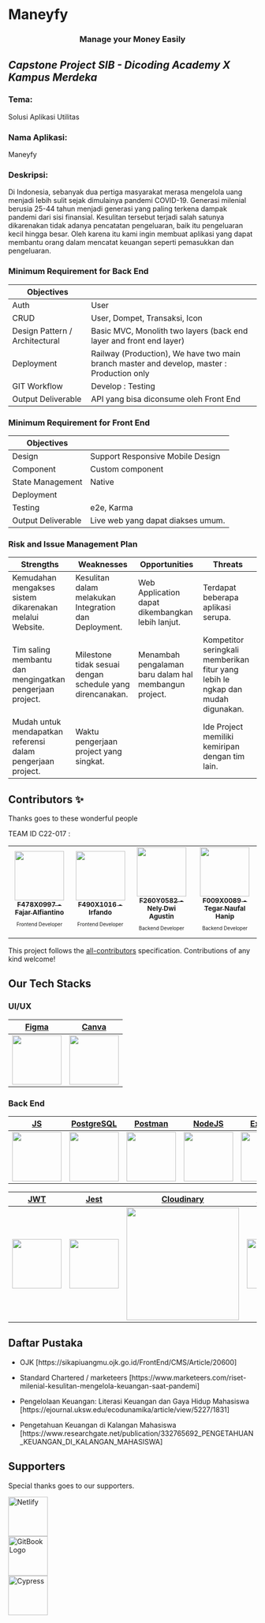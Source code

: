 # Maneyfy

<p align="center">
  <h3 align="center">Manage your Money Easily</h3>
</p>

## _Capstone Project SIB - Dicoding Academy X Kampus Merdeka_

### Tema:
Solusi Aplikasi Utilitas

### Nama Aplikasi:
Maneyfy

### Deskripsi:
Di Indonesia, sebanyak dua pertiga masyarakat merasa mengelola uang menjadi lebih sulit sejak dimulainya pandemi COVID-19. Generasi milenial berusia 25-44 tahun menjadi generasi yang paling terkena dampak pandemi dari sisi finansial. Kesulitan tersebut terjadi salah satunya dikarenakan tidak adanya pencatatan pengeluaran, baik itu pengeluaran kecil hingga besar. Oleh karena itu kami ingin membuat aplikasi yang dapat membantu orang dalam mencatat keuangan seperti pemasukkan dan pengeluaran.

### Minimum Requirement for Back End

| Objectives |  |
| ------ | ------ |
| Auth | User |
| CRUD | User, Dompet, Transaksi, Icon |
| Design Pattern / Architectural | Basic MVC, Monolith two layers (back end layer and front end layer) |
| Deployment | Railway (Production), We have two main branch master and develop, master : Production only |
| GIT Workflow | Develop : Testing |
| Output Deliverable | API yang bisa diconsume oleh Front End |

### Minimum Requirement for Front End

| Objectives |  |
| ------ | ------ |
| Design | Support Responsive Mobile Design |
| Component | Custom component |
| State Management | Native |
| Deployment |  |
| Testing | e2e, Karma |
| Output Deliverable | Live web yang dapat diakses umum. |

### Risk and Issue Management Plan

| Strengths | Weaknesses | Opportunities | Threats |
| ------ | ------ | ------ | ------ |
| Kemudahan mengakses sistem dikarenakan melalui Website. | Kesulitan dalam melakukan Integration dan Deployment. | Web Application dapat dikembangkan lebih lanjut. | Terdapat beberapa aplikasi serupa. |
| Tim saling membantu dan mengingatkan pengerjaan project. | Milestone tidak sesuai dengan schedule yang direncanakan. | Menambah pengalaman baru dalam hal membangun project. | Kompetitor seringkali memberikan fitur yang lebih le ngkap dan mudah digunakan. |
| Mudah untuk mendapatkan referensi dalam pengerjaan project. | Waktu pengerjaan project yang singkat. |  | Ide Project memiliki kemiripan dengan tim lain. |

## Contributors ✨

Thanks goes to these wonderful people

<!-- ALL-CONTRIBUTORS-LIST:START - Do not remove or modify this section -->
<!-- prettier-ignore-start -->
<!-- markdownlint-disable -->
<table>
  <tr>
    TEAM ID C22-017 :
    <td align="center"><a href="https://github.com/fajaralf"><img src="https://avatars.githubusercontent.com/u/91827168?v=4" width="100px;" alt=""/><br /><sub><b>F478X0997 - Fajar Alfiantino</b></sub></a><br /><p style="font-size:10px">Frontend Developer</p></td>
    <td align="center"><a href="https://github.com/IrfandoAritonang"><img src="https://avatars.githubusercontent.com/u/75372211?v=4" width="100px;" alt=""/><br /><sub><b>F490X1016 - Irfando</b></sub></a><br /><p style="font-size:10px">Frontend Developer</p></td>
    <td align="center"><a href="https://github.com/nee18"><img src="https://avatars.githubusercontent.com/u/99226926?v=4" width="100px;" alt=""/><br /><sub><b>F260Y0582 - Nely Dwi Agustin</b></sub></a><br /><p style="font-size:10px">Backend Developer</p></td>
    <td align="center"><a href="https://github.com/TegarNH"><img src="https://avatars.githubusercontent.com/u/55114771?v=4" width="100px;" alt=""/><br /><sub><b>F009X0089 - Tegar Naufal Hanip</b></sub></a><br /><p style="font-size:10px">Backend Developer</p></td>
  </tr>
</table>

<!-- markdownlint-restore -->
<!-- prettier-ignore-end -->

<!-- ALL-CONTRIBUTORS-LIST:END -->

This project follows the [all-contributors](https://github.com/all-contributors/all-contributors) specification. Contributions of any kind welcome!

## Our Tech Stacks

### UI/UX
| [Figma](https://www.figma.com/)      | [Canva](https://www.canva.com/id_id/)      |
|------------|------------|
| <img src="https://user-images.githubusercontent.com/60727435/174691354-6a8a8794-60a1-4520-887f-0ca62bc2fd3e.svg" width="100"> | <img src="https://upload.wikimedia.org/wikipedia/commons/0/08/Canva_icon_2021.svg" width="100"> |

### Back End
| [JS](https://developer.mozilla.org/en-US/docs/Web/JavaScript)      | [PostgreSQL](https://www.postgresql.org/)      | [Postman](https://www.postman.com/)      | [NodeJS](https://nodejs.org/en/)      | [Express](https://expressjs.com/)      | [Sequelize](https://sequelize.org/)      |
|-------------|-------------|-------------|-------------|-------------|-------------|
| <img src="https://www.computerhope.com/jargon/j/javascript.png" width="100"> | <img src="https://upload.wikimedia.org/wikipedia/commons/2/29/Postgresql_elephant.svg" width="100"> | <img src="https://miro.medium.com/max/640/1*4b2A9LnOXidRaqXXU8CZMA.webp" width="100"> | <img src="https://user-images.githubusercontent.com/60727435/174690843-9fdfac60-e4c0-4ae8-a565-8212bd720ace.png" width="100"> | <img src="https://img2.pngdownload.id/20180614/aut/kisspng-node-js-express-js-javascript-solution-stack-web-a-5b22b9d544a3c5.7437956215290024532812.jpg" width="100"> | <img src="https://sequelize.org/img/logo.svg" width="100"> |

| [JWT](https://jwt.io/)      | [Jest](https://jestjs.io/)      | [Cloudinary](https://cloudinary.com/)      | [Railway](https://railway.app/)      | [Github](https://github.com/)      |
|-------------|-------------|-------------|-------------|-------------|
| <img src="https://jwt.io/img/pic_logo.svg" width="100"> | <img src="https://velog.velcdn.com/images/ppohee/post/b160a004-f662-4b5a-b1e0-06252ccce1c0/jestlogo.png" width="100"> | <img src="https://upload.wikimedia.org/wikipedia/commons/b/b2/Cloudinary_logo.svg" width="228"> | <img src="https://railway.app/brand/logo-light.png" width="100"> | <img src="https://github.githubassets.com/images/modules/logos_page/Octocat.png" width="100"> |

## Daftar Pustaka
<ul>
  <li><p>OJK [https://sikapiuangmu.ojk.go.id/FrontEnd/CMS/Article/20600]</p></li>
  <li><p>Standard Chartered / marketeers [https://www.marketeers.com/riset-milenial-kesulitan-mengelola-keuangan-saat-pandemi]</p></li>
  <li><p>Pengelolaan Keuangan: Literasi Keuangan dan Gaya Hidup Mahasiswa [https://ejournal.uksw.edu/ecodunamika/article/view/5227/1831]</p></li>
  <li><p>Pengetahuan Keuangan di Kalangan Mahasiswa [https://www.researchgate.net/publication/332765692_PENGETAHUAN_KEUANGAN_DI_KALANGAN_MAHASISWA]</p></li>
</ul>

## Supporters

Special thanks goes to our supporters.

<p>
  <a href="https://www.netlify.com/" target="_blank" rel="noopener noreferrer"><img height="80" src="https://dicoding-web-img.sgp1.cdn.digitaloceanspaces.com/original/commons/certificate_logo.png" alt="Netlify"></a><br/>
  <a href="https://www.gitbook.com/" target="_blank" rel="noopener noreferrer"><img height="80" src="https://kampusmerdeka.kemdikbud.go.id/static/media/logo-white@2x.5330316a.webp" alt="GitBook Logo"></a></br>
  <a href="https://www.cypress.io/" target="_blank" rel="noopener noreferrer"><img height="80" alt="Cypress" src="https://kampusmerdeka.kemdikbud.go.id/static/media/logo-pendidikan@2x.0ce0acdc.webp" /></a>
</p>
